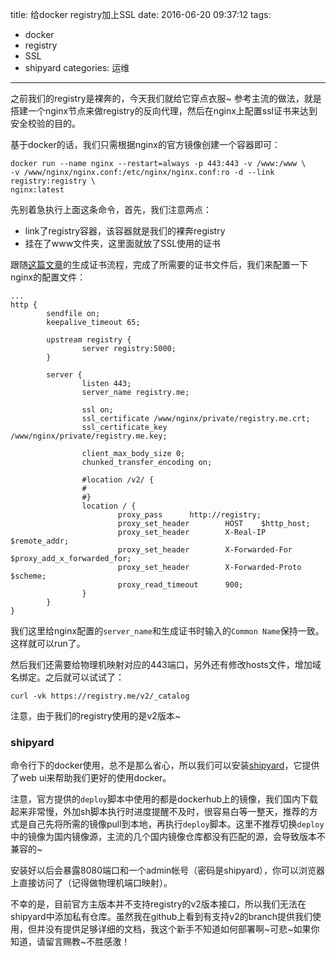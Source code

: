 title: 给docker registry加上SSL
date: 2016-06-20 09:37:12
tags:
- docker
- registry
- SSL
- shipyard
categories: 运维
---

之前我们的registry是裸奔的，今天我们就给它穿点衣服~
参考主流的做法，就是搭建一个nginx节点来做registry的反向代理，然后在nginx上配置ssl证书来达到安全校验的目的。
<!--more-->
基于docker的话，我们只需根据nginx的官方镜像创建一个容器即可：
```
docker run --name nginx --restart=always -p 443:443 -v /www:/www \
-v /www/nginx/nginx.conf:/etc/nginx/nginx.conf:ro -d --link registry:registry \
nginx:latest
```
先别着急执行上面这条命令，首先，我们注意两点：

- link了registry容器，该容器就是我们的裸奔registry
- 挂在了www文件夹，这里面就放了SSL使用的证书

跟随[这篇文章](http://blog.coocla.org/docker-private-registry.html)的生成证书流程，完成了所需要的证书文件后，我们来配置一下nginx的配置文件：
```
...
http {
        sendfile on;
        keepalive_timeout 65;

        upstream registry {
                server registry:5000;
        }

        server {
                listen 443;
                server_name registry.me;

                ssl on;
                ssl_certificate /www/nginx/private/registry.me.crt;
                ssl_certificate_key /www/nginx/private/registry.me.key;

                client_max_body_size 0;
                chunked_transfer_encoding on;

                #location /v2/ {
                #
                #}
                location / {
                        proxy_pass      http://registry;
                        proxy_set_header        HOST    $http_host;
                        proxy_set_header        X-Real-IP       $remote_addr;
                        proxy_set_header        X-Forwarded-For $proxy_add_x_forwarded_for;
                        proxy_set_header        X-Forwarded-Proto       $scheme;
                        proxy_read_timeout      900;
                }
        }
}
```
我们这里给nginx配置的`server_name`和生成证书时输入的`Common Name`保持一致。这样就可以run了。

然后我们还需要给物理机映射对应的443端口，另外还有修改hosts文件，增加域名绑定。之后就可以试试了：
```
curl -vk https://registry.me/v2/_catalog
```
注意，由于我们的registry使用的是v2版本~

### shipyard

命令行下的docker使用，总不是那么省心，所以我们可以安装[shipyard](http://shipyard-project.com/docs/deploy/automated/)，它提供了web ui来帮助我们更好的使用docker。

注意，官方提供的`deploy`脚本中使用的都是dockerhub上的镜像，我们国内下载起来非常慢，外加sh脚本执行时进度提醒不及时，很容易白等一整天，推荐的方式是自己先将所需的镜像pull到本地，再执行`deploy`脚本。这里不推荐切换`deploy`中的镜像为国内镜像源，主流的几个国内镜像仓库都没有匹配的源，会导致版本不兼容的~

安装好以后会暴露8080端口和一个admin帐号（密码是shipyard），你可以浏览器上直接访问了（记得做物理机端口映射）。

不幸的是，目前官方主版本并不支持registry的v2版本接口，所以我们无法在shipyard中添加私有仓库。虽然我在github上看到有支持v2的branch提供我们使用，但并没有提供足够详细的文档，我这个新手不知道如何部署啊~可悲~如果你知道，请留言赐教~不胜感激！
